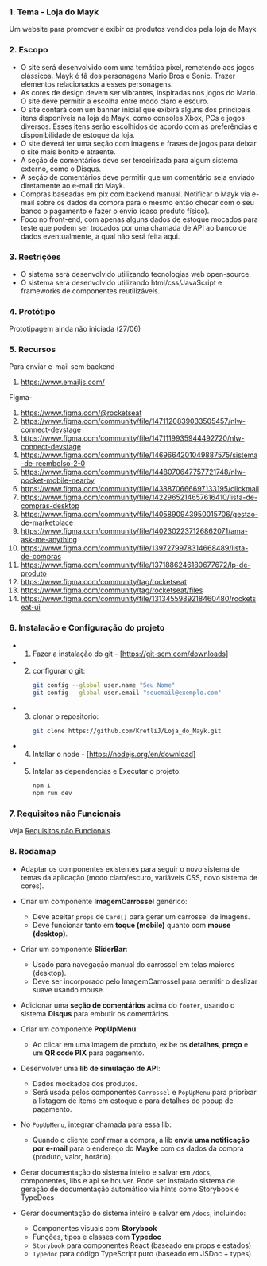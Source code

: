 ### 1. Tema - Loja do Mayk

  Um website para promover e exibir os produtos vendidos pela loja de Mayk

### 2. Escopo

  * O site será desenvolvido com uma temática pixel, remetendo aos jogos clássicos. Mayk é fã dos personagens Mario Bros e Sonic. Trazer elementos relacionados a esses personagens.
  * As cores de design devem ser vibrantes, inspiradas nos jogos do Mario. O site deve permitir a escolha entre modo claro e escuro.
  * O site contará com um banner inicial que exibirá alguns dos principais itens disponíveis na loja de Mayk, como consoles Xbox, PCs e jogos diversos. Esses itens serão escolhidos de acordo com as preferências e disponibilidade de estoque da loja.
  * O site deverá ter uma seção com imagens e frases de jogos para deixar o site mais bonito e atraente.
  * A seção de comentários deve ser terceirizada para algum sistema externo, como o Disqus.
  * A seção de comentários deve permitir que um comentário seja enviado diretamente ao e-mail do Mayk.
  * Compras baseadas em pix com backend manual. Notificar o Mayk via e-mail sobre os dados da compra para o mesmo então checar com o seu banco o pagamento e fazer o envio (caso produto físico).
  * Foco no front-end,  com apenas alguns dados de estoque mocados para teste que podem ser trocados por uma chamada de API ao banco de dados eventualmente, a qual não será feita aqui.

### 3. Restrições

  * O sistema será desenvolvido utilizando tecnologias web open-source.
  * O sistema será desenvolvido utilizando html/css/JavaScript e frameworks de componentes reutilizáveis.
  
### 4. Protótipo

  Prototipagem ainda não iniciada (27/06)

### 5. Recursos

Para enviar e-mail sem backend-
1. https://www.emailjs.com/ 

Figma-
1. https://www.figma.com/@rocketseat
2. https://www.figma.com/community/file/1471120839033505457/nlw-connect-devstage
3. https://www.figma.com/community/file/1471119935944492720/nlw-connect-devstage
4. https://www.figma.com/community/file/1469664201049887575/sistema-de-reembolso-2-0
5. https://www.figma.com/community/file/1448070647757721748/nlw-pocket-mobile-nearby
6. https://www.figma.com/community/file/1438870666697133195/clickmail
7. https://www.figma.com/community/file/1422965214657616410/lista-de-compras-desktop
8. https://www.figma.com/community/file/1405890943950015706/gestao-de-marketplace
9. https://www.figma.com/community/file/1402302237126862071/ama-ask-me-anything
10. https://www.figma.com/community/file/1397279978314668489/lista-de-compras
11. https://www.figma.com/community/file/1371886246180677672/lp-de-produto
12. https://www.figma.com/community/tag/rocketseat
13. https://www.figma.com/community/tag/rocketseat/files
14. https://www.figma.com/community/file/1313455989218460480/rocketseat-ui


### 6. Instalacão e Configuração do projeto

 - 1. Fazer a instalação do git   - [https://git-scm.com/downloads]
 - 2. configurar o git: 
        ``` bash 
        git config --global user.name "Seu Nome"
        git config --global user.email "seuemail@exemplo.com"
        ```

 - 3. clonar o repositorio:
        ``` bash 
        git clone https://github.com/KretliJ/Loja_do_Mayk.git
        ```

 - 4. Intallar o node - [https://nodejs.org/en/download]

 - 5. Intalar as dependencias e Executar o projeto: 
        ``` bash 
        npm i 
        npm run dev
        ```

  
<!-- Begin - Lucas: Adicionar requisitos e rodamap -->
### 7. Requisitos não Funcionais

Veja [Requisitos não Funcionais](./docs/requisitos_nao_funcionais.md).

### 8. Rodamap

- Adaptar os componentes existentes para seguir o novo sistema de temas da aplicação (modo claro/escuro, variáveis CSS, novo sistema de cores).

- Criar um componente **ImagemCarrossel** genérico:
  - Deve aceitar `props` de `Card[]` para gerar um carrossel de imagens.
  - Deve funcionar tanto em **toque (mobile)** quanto com **mouse (desktop)**.

- Criar um componente **SliderBar**:
  - Usado para navegação manual do carrossel em telas maiores (desktop).
  - Deve ser incorporado pelo ImagemCarrossel para permitir o deslizar suave usando mouse.

- Adicionar uma **seção de comentários** acima do `footer`, usando o sistema **Disqus** para embutir os comentários.

- Criar um componente **PopUpMenu**:
  - Ao clicar em uma imagem de produto, exibe os **detalhes**, **preço** e um **QR code PIX** para pagamento.

- Desenvolver uma **lib de simulação de API**:
  - Dados mockados dos produtos.
  - Será usada pelos componentes `Carrossel` e `PopUpMenu` para priorixar a listagem de items em estoque e para detalhes do popup de pagamento.

- No `PopUpMenu`, integrar chamada para essa lib:
  - Quando o cliente confirmar a compra, a lib **envia uma notificação por e-mail** para o endereço do **Mayke** com os dados da compra (produto, valor, horário).

- Gerar documentação do sistema inteiro e salvar em `/docs`, componentes, libs e api se houver. Pode ser instalado sistema de geração de documentação automático via hints como Storybook e TypeDocs


- Gerar documentação do sistema inteiro e salvar em `/docs`, incluindo:
  - Componentes visuais com **Storybook**
  - Funções, tipos e classes com **Typedoc**
  - `Storybook` para componentes React (baseado em props e estados)
  - `Typedoc` para código TypeScript puro (baseado em JSDoc + types)

<!-- End - Lucas: Adicionar requisitos e rodamap -->
